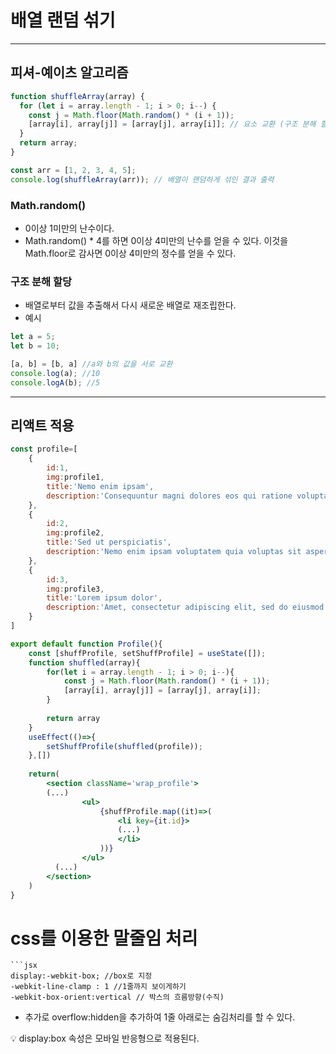 # 배열 랜덤 섞기

---

## 피셔-예이츠 알고리즘

```jsx
function shuffleArray(array) {
  for (let i = array.length - 1; i > 0; i--) {
    const j = Math.floor(Math.random() * (i + 1));
    [array[i], array[j]] = [array[j], array[i]]; // 요소 교환 (구조 분해 할당)
  }
  return array;
}

const arr = [1, 2, 3, 4, 5]; 
console.log(shuffleArray(arr)); // 배열이 랜덤하게 섞인 결과 출력
```

### Math.random()

- 0이상 1미만의 난수이다.
- Math.random() * 4를 하면 0이상 4미만의 난수를 얻을 수 있다. 이것을 Math.floor로 감사면 0이상 4미만의 정수를 얻을 수 있다.

### 구조 분해 할당

- 배열로부터 값을 추출해서 다시 새로운 배열로 재조립한다.
- 예시

```jsx
let a = 5;
let b = 10;

[a, b] = [b, a] //a와 b의 값을 서로 교환
console.log(a); //10
console.logA(b); //5
```

---

## 리액트 적용

```jsx
const profile=[
    {
        id:1,
        img:profile1,
        title:'Nemo enim ipsam',
        description:'Consequuntur magni dolores eos qui ratione voluptatem sequi nesciunt. Neque porro quisquam est, qui dolorem ipsum quia dolor.'
    },
    {
        id:2,
        img:profile2,
        title:'Sed ut perspiciatis',
        description:'Nemo enim ipsam voluptatem quia voluptas sit aspernatur aut odit aut fugit, sed quia consequuntur magni dolores eos qui ratione voluptatem.'
    },
    {
        id:3,
        img:profile3,
        title:'Lorem ipsum dolor',
        description:'Amet, consectetur adipiscing elit, sed do eiusmod tempor incididunt ut labore et dolore magna aliqua. Ut enim ad minim veniam, quis.'
    }
]

export default function Profile(){
    const [shuffProfile, setShuffProfile] = useState([]);
    function shuffled(array){
        for(let i = array.length - 1; i > 0; i--){
            const j = Math.floor(Math.random() * (i + 1));
            [array[i], array[j]] = [array[j], array[i]];
        }
        
        return array 
    } 
    useEffect(()=>{
        setShuffProfile(shuffled(profile));
    },[])
    
    return(
        <section className='wrap_profile'>
        (...)
                <ul>
                    {shuffProfile.map((it)=>(
                        <li key={it.id}>
                        (...)
                        </li>
                    ))} 
                </ul> 
          (...)
        </section>
    )
}
```

# css를 이용한 말줄임 처리
```
```jsx
display:-webkit-box; //box로 지정
-webkit-line-clamp : 1 //1줄까지 보이게하기
-webkit-box-orient:vertical // 박스의 흐름방향(수직)
```
- 추가로 overflow:hidden을 추가하여 1줄 아래로는 숨김처리를 할 수 있다. 
<aside>
💡 display:box 속성은 모바일 반응형으로 적용된다.
</aside>